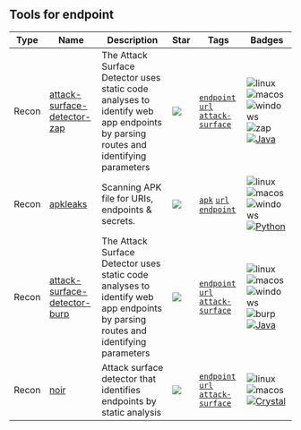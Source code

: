 
## Tools for endpoint

| Type | Name | Description | Star | Tags | Badges |
| --- | --- | --- | --- | --- | --- |
|Recon|[attack-surface-detector-zap](https://github.com/secdec/attack-surface-detector-zap)|The Attack Surface Detector uses static code analyses to identify web app endpoints by parsing routes and identifying parameters|![](https://img.shields.io/github/stars/secdec/attack-surface-detector-zap?label=%20)|[`endpoint`](/categorize/tags/endpoint.md) [`url`](/categorize/tags/url.md) [`attack-surface`](/categorize/tags/attack-surface.md)|![linux](/images/linux.png)![macos](/images/apple.png)![windows](/images/windows.png)![zap](/images/zap.png)[![Java](/images/java.png)](/categorize/langs/Java.md)|
|Recon|[apkleaks](https://github.com/dwisiswant0/apkleaks)|Scanning APK file for URIs, endpoints & secrets. |![](https://img.shields.io/github/stars/dwisiswant0/apkleaks?label=%20)|[`apk`](/categorize/tags/apk.md) [`url`](/categorize/tags/url.md) [`endpoint`](/categorize/tags/endpoint.md)|![linux](/images/linux.png)![macos](/images/apple.png)![windows](/images/windows.png)[![Python](/images/python.png)](/categorize/langs/Python.md)|
|Recon|[attack-surface-detector-burp](https://github.com/secdec/attack-surface-detector-burp)|The Attack Surface Detector uses static code analyses to identify web app endpoints by parsing routes and identifying parameters|![](https://img.shields.io/github/stars/secdec/attack-surface-detector-burp?label=%20)|[`endpoint`](/categorize/tags/endpoint.md) [`url`](/categorize/tags/url.md) [`attack-surface`](/categorize/tags/attack-surface.md)|![linux](/images/linux.png)![macos](/images/apple.png)![windows](/images/windows.png)![burp](/images/burp.png)[![Java](/images/java.png)](/categorize/langs/Java.md)|
|Recon|[noir](https://github.com/noir-cr/noir)|Attack surface detector that identifies endpoints by static analysis|![](https://img.shields.io/github/stars/noir-cr/noir?label=%20)|[`endpoint`](/categorize/tags/endpoint.md) [`url`](/categorize/tags/url.md) [`attack-surface`](/categorize/tags/attack-surface.md)|![linux](/images/linux.png)![macos](/images/apple.png)[![Crystal](/images/crystal.png)](/categorize/langs/Crystal.md)|

